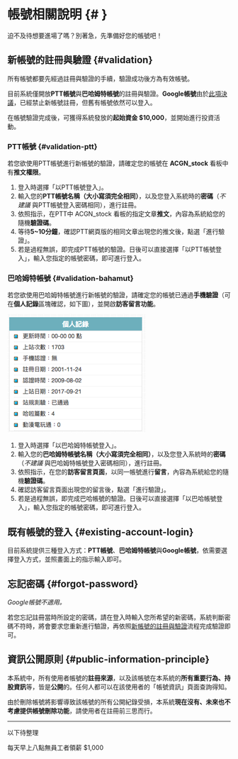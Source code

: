 # 帳號相關說明 {# }

迫不及待想要進場了嗎？別著急，先準備好您的帳號吧！

## 新帳號的註冊與驗證 {#validation}

所有帳號都要先經過註冊與驗證的手續，驗證成功後方為有效帳號。

目前系統僅開放**PTT帳號**與**巴哈姆特帳號**的註冊與驗證。**Google帳號**由於[此項決議](https://www.ptt.cc/bbs/ACGN_stock/M.1511571089.A.784.html)，已經禁止新帳號註冊，但舊有帳號依然可以登入。

在帳號驗證完成後，可獲得系統發放的**起始資金 $10,000**，並開始進行投資活動。

### PTT帳號 {#validation-ptt}

若您欲使用PTT帳號進行新帳號的驗證，請確定您的帳號在 **ACGN_stock** 看板中有**推文權限**。

1. 登入時選擇「以PTT帳號登入」。
2. 輸入您的**PTT帳號名稱（大小寫須完全相同）**，以及您登入系統時的**密碼**（*不建議* 與PTT帳號登入密碼相同），進行註冊。
3. 依照指示，在PTT中 ACGN_stock 看板的指定文章**推文**，內容為系統給您的隨機**驗證碼**。
4. 等待**5~10分鐘**，確認PTT網頁版的相同文章出現您的推文後，點選「進行驗證」。
5. 若是過程無誤，即完成PTT帳號的驗證。日後可以直接選擇「以PTT帳號登入」，輸入您指定的帳號密碼，即可進行登入。

### 巴哈姆特帳號 {#validation-bahamut}

若您欲使用巴哈姆特帳號進行新帳號的驗證，請確定您的帳號已通過**手機驗證**（可在**個人記錄**區塊確認，如下圖），並開啟**訪客留言功能**。

![巴哈的個人記錄區塊](images/bahamut_validate.png)

1. 登入時選擇「以巴哈姆特帳號登入」。
2. 輸入您的**巴哈姆特帳號名稱（大小寫須完全相同）**，以及您登入系統時的**密碼**（*不建議* 與巴哈姆特帳號登入密碼相同），進行註冊。
3. 依照指示，在您的**訪客留言頁面**，以同一帳號進行**留言**，內容為系統給您的隨機**驗證碼**。
4. 確認訪客留言頁面出現您的留言後，點選「進行驗證」。
5. 若是過程無誤，即完成巴哈帳號的驗證。日後可以直接選擇「以巴哈帳號登入」，輸入您指定的帳號密碼，即可進行登入。

## 既有帳號的登入 {#existing-account-login}

目前系統提供三種登入方式：**PTT帳號**、**巴哈姆特帳號**與**Google帳號**，依需要選擇登入方式，並照畫面上的指示輸入即可。

## 忘記密碼 {#forgot-password}

*Google帳號不適用。*

若您忘記註冊當時所設定的密碼，請在登入時輸入您所希望的新密碼，系統判斷密碼不符時，將會要求您重新進行驗證，再依照[新帳號的註冊與驗證](#validation)流程完成驗證即可。

## 資訊公開原則 {#public-information-principle}

本系統中，所有使用者帳號的**註冊來源**，以及該帳號在本系統的**所有重要行為、持股資訊**等，皆是**公開**的。任何人都可以在該使用者的「帳號資訊」頁面查詢得知。

由於刪除帳號將影響導致該帳號的所有公開紀錄受損，本系統**現在沒有、未來也不考慮提供帳號刪除功能**，請使用者在註冊前三思而行。

---

以下待整理

每天早上八點無員工者領薪 $1,000